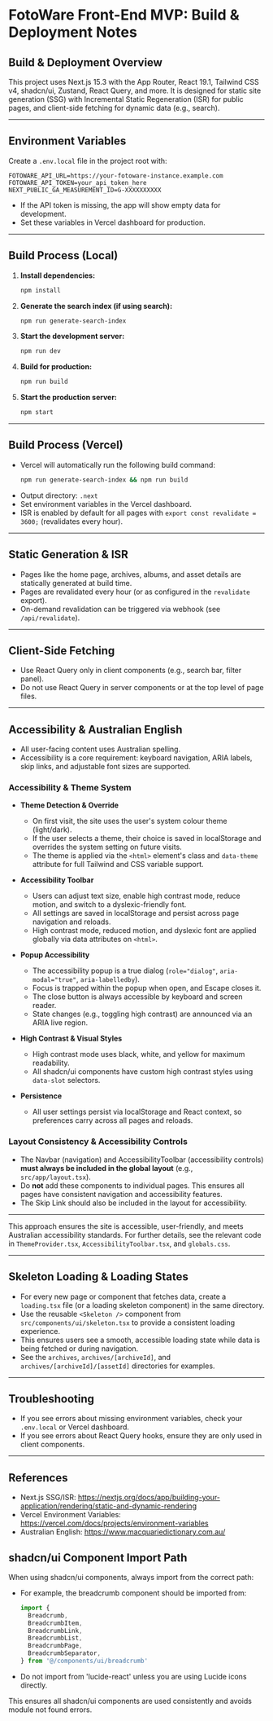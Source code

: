 # FotoWare Front-End MVP: Build & Deployment Notes

## Build & Deployment Overview

This project uses Next.js 15.3 with the App Router, React 19.1, Tailwind CSS v4, shadcn/ui, Zustand, React Query, and more. It is designed for static site generation (SSG) with Incremental Static Regeneration (ISR) for public pages, and client-side fetching for dynamic data (e.g., search).

---

## Environment Variables

Create a `.env.local` file in the project root with:

```
FOTOWARE_API_URL=https://your-fotoware-instance.example.com
FOTOWARE_API_TOKEN=your_api_token_here
NEXT_PUBLIC_GA_MEASUREMENT_ID=G-XXXXXXXXXX
```

- If the API token is missing, the app will show empty data for development.
- Set these variables in Vercel dashboard for production.

---

## Build Process (Local)

1. **Install dependencies:**
   ```bash
   npm install
   ```
2. **Generate the search index (if using search):**
   ```bash
   npm run generate-search-index
   ```
3. **Start the development server:**
   ```bash
   npm run dev
   ```
4. **Build for production:**
   ```bash
   npm run build
   ```
5. **Start the production server:**
   ```bash
   npm start
   ```

---

## Build Process (Vercel)

- Vercel will automatically run the following build command:
  ```bash
  npm run generate-search-index && npm run build
  ```
- Output directory: `.next`
- Set environment variables in the Vercel dashboard.
- ISR is enabled by default for all pages with `export const revalidate = 3600;` (revalidates every hour).

---

## Static Generation & ISR

- Pages like the home page, archives, albums, and asset details are statically generated at build time.
- Pages are revalidated every hour (or as configured in the `revalidate` export).
- On-demand revalidation can be triggered via webhook (see `/api/revalidate`).

---

## Client-Side Fetching

- Use React Query only in client components (e.g., search bar, filter panel).
- Do not use React Query in server components or at the top level of page files.

---

## Accessibility & Australian English

- All user-facing content uses Australian spelling.
- Accessibility is a core requirement: keyboard navigation, ARIA labels, skip links, and adjustable font sizes are supported.

### Accessibility & Theme System

- **Theme Detection & Override**
  - On first visit, the site uses the user's system colour theme (light/dark).
  - If the user selects a theme, their choice is saved in localStorage and overrides the system setting on future visits.
  - The theme is applied via the `<html>` element's class and `data-theme` attribute for full Tailwind and CSS variable support.

- **Accessibility Toolbar**
  - Users can adjust text size, enable high contrast mode, reduce motion, and switch to a dyslexic-friendly font.
  - All settings are saved in localStorage and persist across page navigation and reloads.
  - High contrast mode, reduced motion, and dyslexic font are applied globally via data attributes on `<html>`.

- **Popup Accessibility**
  - The accessibility popup is a true dialog (`role="dialog"`, `aria-modal="true"`, `aria-labelledby`).
  - Focus is trapped within the popup when open, and Escape closes it.
  - The close button is always accessible by keyboard and screen reader.
  - State changes (e.g., toggling high contrast) are announced via an ARIA live region.

- **High Contrast & Visual Styles**
  - High contrast mode uses black, white, and yellow for maximum readability.
  - All shadcn/ui components have custom high contrast styles using `data-slot` selectors.

- **Persistence**
  - All user settings persist via localStorage and React context, so preferences carry across all pages and reloads.

### Layout Consistency & Accessibility Controls

- The Navbar (navigation) and AccessibilityToolbar (accessibility controls) **must always be included in the global layout** (e.g., `src/app/layout.tsx`).
- Do **not** add these components to individual pages. This ensures all pages have consistent navigation and accessibility features.
- The Skip Link should also be included in the layout for accessibility.

---

This approach ensures the site is accessible, user-friendly, and meets Australian accessibility standards. For further details, see the relevant code in `ThemeProvider.tsx`, `AccessibilityToolbar.tsx`, and `globals.css`.

---

## Skeleton Loading & Loading States

- For every new page or component that fetches data, create a `loading.tsx` file (or a loading skeleton component) in the same directory.
- Use the reusable `<Skeleton />` component from `src/components/ui/skeleton.tsx` to provide a consistent loading experience.
- This ensures users see a smooth, accessible loading state while data is being fetched or during navigation.
- See the `archives`, `archives/[archiveId]`, and `archives/[archiveId]/[assetId]` directories for examples.

---

## Troubleshooting

- If you see errors about missing environment variables, check your `.env.local` or Vercel dashboard.
- If you see errors about React Query hooks, ensure they are only used in client components.

---

## References
- Next.js SSG/ISR: https://nextjs.org/docs/app/building-your-application/rendering/static-and-dynamic-rendering
- Vercel Environment Variables: https://vercel.com/docs/projects/environment-variables
- Australian English: https://www.macquariedictionary.com.au/

## shadcn/ui Component Import Path

When using shadcn/ui components, always import from the correct path:

- For example, the breadcrumb component should be imported from:
  ```ts
  import {
    Breadcrumb,
    BreadcrumbItem,
    BreadcrumbLink,
    BreadcrumbList,
    BreadcrumbPage,
    BreadcrumbSeparator,
  } from '@/components/ui/breadcrumb'
  ```

- Do not import from 'lucide-react' unless you are using Lucide icons directly.

This ensures all shadcn/ui components are used consistently and avoids module not found errors.